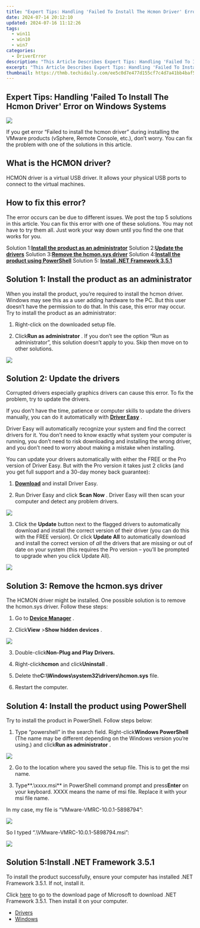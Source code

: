 ```yaml
---
title: "Expert Tips: Handling 'Failed To Install The Hcmon Driver' Error on Windows Systems"
date: 2024-07-14 20:12:10
updated: 2024-07-16 11:12:26
tags:
  - win11
  - win10
  - win7
categories:
  - DriverError
description: "This Article Describes Expert Tips: Handling 'Failed To Install The Hcmon Driver' Error on Windows Systems"
excerpt: "This Article Describes Expert Tips: Handling 'Failed To Install The Hcmon Driver' Error on Windows Systems"
thumbnail: https://thmb.techidaily.com/ee5c0d7e477d155cf7c4d7a41bb4baf523bd4dd370c1eec84bd95b2e762714db.png
---
```


## Expert Tips: Handling 'Failed To Install The Hcmon Driver' Error on Windows Systems

![](https://images.drivereasy.com/wp-content/uploads/2017/09/img_59c9ee600eb02.jpg)

 If you get error “Failed to install the hcmon driver” during installing the VMware products (vSphere, Remote Console, etc.),  don’t worry. You can fix the problem with one of the solutions in this article.

## What is the HCMON driver?

 HCMON driver is a virtual USB driver. It allows your physical USB ports to connect to the virtual machines.

## How to fix this error?

 The error occurs can be due to different issues. We post the top 5 solutions in this article. You can fix this error with one of these solutions. You may not have to try them all. Just work your way down until you find the one that works for you.

 Solution 1:**[Install the product as an administrator](https://pish-posh-baby.sjv.io/g1jg15)**
 Solution 2:**[Update the drivers](https://ship7com.pxf.io/0zwaz3)**
 Solution 3:**[Remove the hcmon.sys driver](https://ancheer.sjv.io/y96bgp)**
 Solution 4:**[Install the product using PowerShell](https://printrendy.pxf.io/xyboy5)**
 Solution 5: **[Install .NET Framework 3.5.1](https://ursime.pxf.io/r5bm57)**

## Solution 1: Install the product as an administrator

 When you install the product, you’re required to install the hcmon driver. Windows may see this as a user adding hardware to the PC. But this user doesn’t have the permission to do that. In this case, this error may occur. Try to install the product as an administrator:

1) Right-click on the downloaded setup file.

2) Click**Run as administrator** . If you don’t see the option “Run as administrator”, this solution doesn’t apply to you. Skip then move on to other solutions.

![](https://images.drivereasy.com/wp-content/uploads/2017/09/img_59ca09694f9d6.png)

##

## Solution 2: Update the drivers

 Corrupted drivers especially graphics drivers can cause this error. To fix the problem, try to update the drivers.

 If you don’t have the time, patience or computer skills to update the drivers manually,  you can do it automatically with **[Driver Easy](https://tools.techidaily.com/drivereasy/download/)**  .

 Driver Easy will automatically recognize your system and find the correct drivers for it. You don’t need to know exactly what system your computer is running, you don’t need to risk downloading and installing the wrong driver, and you don’t need to worry about making a mistake when installing.

 You can update your drivers automatically with either the FREE or the Pro version of Driver Easy. But with the Pro version it takes just 2 clicks (and you get full support and a 30-day money back guarantee):

 1) **[Download](https://tools.techidaily.com/drivereasy/download/)**   and install Driver Easy.

 2) Run Driver Easy and click **Scan Now** . Driver Easy will then scan your computer and detect any problem drivers.

![](https://images.drivereasy.com/wp-content/uploads/2017/09/img_59ca0a63e05e5.jpg)

 3) Click the **Update** button next to the flagged drivers to automatically download and install the correct version of their driver (you can do this with the FREE version). Or click **Update All**  to automatically download and install the correct version of _all_   the drivers that are missing or out of date on your system (this requires the Pro version – you’ll be prompted to upgrade when you click Update All).

![](https://images.drivereasy.com/wp-content/uploads/2017/09/img_59ca0a7166942.jpg)

##

## Solution 3: Remove the hcmon.sys driver

 The HCMON driver might be installed. One possible solution is to remove the hcmon.sys driver. Follow these steps:

 1) Go to **[Device Manager](https://tools.techidaily.com/drivereasy/download/)**  .

 2) Click**View** \>**Show hidden devices** .

![](https://images.drivereasy.com/wp-content/uploads/2017/09/img_59ca0ccee9685.png)

 3) Double-click**Non-Plug and Play Drivers.**

 4) Right-click**hcmon** and click**Uninstall** .

 6) Delete the**C:\\Windows\\system32\\drivers\\hcmon.sys** file.

 7) Restart the computer.

##

## Solution 4: Install the product using PowerShell

Try to install the product in PowerShell. Follow steps below:

 1) Type “powershell” in the search field. Right-click**Windows PowerShell** (The name may be different depending on the Windows version you’re using.) and click**Run as administrator** .

![](https://images.drivereasy.com/wp-content/uploads/2017/09/img_59ca0f0ca0506.png)

 2) Go to the location where you saved the setup file. This is to get the msi name.

 3) Type**.\\xxxx.msi** in PowerShell command prompt and press**Enter** on your keyboard. XXXX means the name of msi file. Replace it with your msi file name.

In my case, my file is “VMware-VMRC-10.0.1-5898794”:

![](https://images.drivereasy.com/wp-content/uploads/2017/09/img_59ca1311509ab.png)

So I typed “.\\VMware-VMRC-10.0.1-5898794.msi”:

![](https://images.drivereasy.com/wp-content/uploads/2017/09/img_59ca13ea65f0f.png)

##

## Solution 5:Install .NET Framework 3.5.1

 To install the product successfully, ensure your computer has installed .NET Framework 3.5.1\. If not, install it.

 Click [here](https://www.microsoft.com/en-us/download/details.aspx?id=22) to go to the download page of Microsoft to download .NET Framework 3.5.1\. Then install it on your computer.

* [Drivers](https://tools.techidaily.com/drivereasy/download/)
* [Windows](https://tools.techidaily.com/drivereasy/download/)

<ins class="adsbygoogle"
     style="display:block"
     data-ad-format="autorelaxed"
     data-ad-client="ca-pub-7571918770474297"
     data-ad-slot="1223367746"></ins>



<ins class="adsbygoogle"
     style="display:block"
     data-ad-client="ca-pub-7571918770474297"
     data-ad-slot="8358498916"
     data-ad-format="auto"
     data-full-width-responsive="true"></ins>
